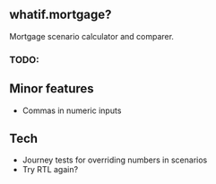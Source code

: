## whatif.mortgage?

Mortgage scenario calculator and comparer.

### TODO:

## Minor features

- Commas in numeric inputs

## Tech

- Journey tests for overriding numbers in scenarios
- Try RTL again?
